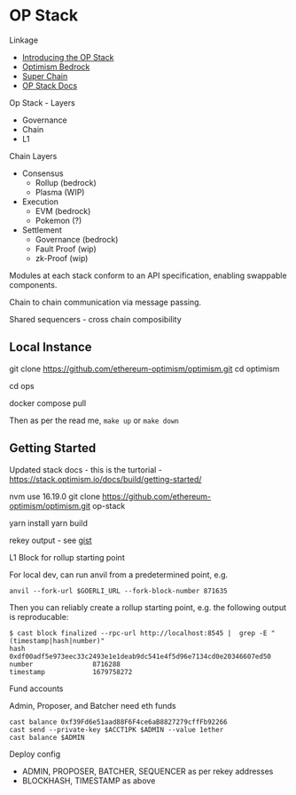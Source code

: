 # OP Stack

Linkage

* [Introducing the OP Stack](https://optimism.mirror.xyz/fLk5UGjZDiXFuvQh6R_HscMQuuY9ABYNF7PI76-qJYs)
* [Optimism Bedrock](https://dev.optimism.io/introducing-optimism-bedrock/)
* [Super Chain](https://optimism.mirror.xyz/2jk3D1Y8-hid8YOCUUa6yXmsyzNCYYyFJP0Nhaey9x0)
* [OP Stack Docs](https://stack.optimism.io/)


Op Stack - Layers

* Governance
* Chain
* L1

Chain Layers

* Consensus
    * Rollup (bedrock)
    * Plasma (WIP)
* Execution
    * EVM (bedrock)
    * Pokemon (?)
* Settlement
    * Governance (bedrock)
    * Fault Proof (wip)
    * zk-Proof (wip)


Modules at each stack conform to an API specification, enabling swappable components.

Chain to chain communication via message passing.

Shared sequencers - cross chain composibility

## Local Instance

git clone https://github.com/ethereum-optimism/optimism.git
cd optimism

cd ops

docker compose pull

Then as per the read me, `make up` or `make down`

## Getting Started

Updated stack docs - this is the turtorial - https://stack.optimism.io/docs/build/getting-started/

nvm use 16.19.0
git clone https://github.com/ethereum-optimism/optimism.git op-stack

yarn install
yarn build

rekey output - see [gist](https://gist.github.com/d-smith/235222ac3a245ffd373073464d766c63) 


L1 Block for rollup starting point

For local dev, can run anvil from a predetermined point, e.g.

```
anvil --fork-url $GOERLI_URL --fork-block-number 871635
```

Then you can reliably create a rollup starting point, e.g. the following output is reproducable:

```
$ cast block finalized --rpc-url http://localhost:8545 |  grep -E "(timestamp|hash|number)"
hash                 0xdf00adf5e973eec33c2493e1e1deab9dc541e4f5d96e7134cd0e20346607ed50
number               8716288
timestamp            1679758272
```

Fund accounts 

Admin, Proposer, and Batcher need eth funds

```
cast balance 0xf39Fd6e51aad88F6F4ce6aB8827279cffFb92266
cast send --private-key $ACCT1PK $ADMIN --value 1ether
cast balance $ADMIN
```

Deploy config

* ADMIN, PROPOSER, BATCHER, SEQUENCER as per rekey addresses
* BLOCKHASH, TIMESTAMP as above





